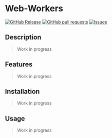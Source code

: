 # Web-Workers
[![GitHub Release](https://img.shields.io/github/release/zjayers/web-workers.svg?style=flat)](https://github.com/zjayers/web-workers/releases)
[![GitHub pull requests](https://img.shields.io/github/issues-pr/zjayers/web-workers.svg?style=flat)](https://github.com/zjayers/web-workers/pulls)
[![Issues](https://img.shields.io/github/issues-raw/zjayers/web-workers.svg?maxAge=25000)](https://github.com/zjayers/web-workers/issues)

## Description

> Work in progress

## Features

> Work in progress

## Installation

> Work in progress

## Usage

> Work in progress
